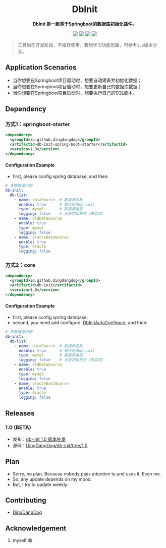 
<div align="center">
  <h1> DbInit </h1>
</div>
<p align="center">
	<strong>DbInit 是一款基于Springboot的数据库初始化插件。</strong>
</p>
<p align="center">
  <!-- <img src="https://img.shields.io/github/v/release/mereithhh/van-blog?display_name=tag" /> -->
  <img src="https://img.shields.io/github/stars/DingDangDog/db-init" />
  <img src="https://img.shields.io/github/forks/DingDangDog/db-init" />
  <img src="https://img.shields.io/github/issues/DingDangDog/db-init?color=important" />
  <img src="https://img.shields.io/badge/license-MIT-yellow.svg" />
</p>

> 工具尚在开发阶段，不推荐使用，若想学习功能思路，可参考`1.0`版本分支。

## Application Scenarios
- 当你想要在Springboot项目启动时，想要自动建表并初始化数据；
- 当你想要在Springboot项目启动时，想要更新自己的数据库数据；
- 当你想要在Springboot项目启动时，想要执行自己的SQL脚本。

## Dependency
### 方式1：springboot-starter
```xml
<dependency>
  <groupId>io.github.dingdangdog</groupId>
  <artifactId>db-init-spring-boot-starter</artifactId>
  <version>1.0</version>
</dependency>
```

#### Configuration Example
- first, please config spring database, and then:
```yaml
# 多数据源示例
db-init:
  db-list:
    - name: dataSource  # 数据源名称
      enable: true      # 是否启用db-init
      type: mysql       # 数据源类型
      logging: false    # 记录初始日志（未实现）
    - name: oldDataSource
      enable: true
      type: mysql
      logging: false
    - name: oracleDataSource
      enable: true
      type: Oracle
      logging: false
```

### 方式2：core
```xml
<dependency>
  <groupId>io.github.dingdangdog</groupId>
  <artifactId>db-init</artifactId>
  <version>1.0</version>
</dependency>
```


#### Configuration Example
- first, please config spring database;
- second, you need add configure: [DbInitAutoConfigure](https://github.com/DingDangDog/db-init/blob/1.0/db-init-spring-boot-starter/src/main/java/top/oldmoon/configure/DbInitAutoConfigure.java), and then:
```yaml
# 多数据源示例
db-init:
  db-list:
    - name: dataSource  # 数据源名称
      enable: true      # 是否启用db-init
      type: mysql       # 数据源类型
      logging: false    # 记录初始日志（未实现）
    - name: oldDataSource
      enable: true
      type: mysql
      logging: false
    - name: oracleDataSource
      enable: true
      type: Oracle
      logging: false
```


## Releases
### 1.0 (BETA)
- 发布：[db-init 1.0 版本补发](https://github.com/DingDangDog/db-init/releases/tag/v1.0)
- 源码：[DingDangDog/db-init/tree/1.0](https://github.com/DingDangDog/db-init/tree/1.0)


## Plan
- Sorry, no plan. Because nobody pays attention to and uses it, Even me.
- So, any update depends on my mood.
- But, I try to update weekly.

## Contributing
- [DingDangDog](https://github.com/DingDangDog)

## Acknowledgement
1. myself 😁
